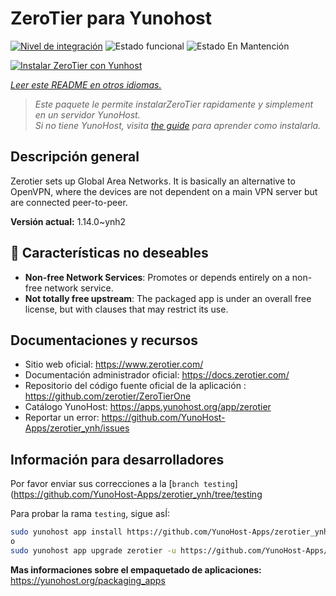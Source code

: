 <!--
Este archivo README esta generado automaticamente<https://github.com/YunoHost/apps/tree/master/tools/readme_generator>
No se debe editar a mano.
-->

# ZeroTier para Yunohost

[![Nivel de integración](https://dash.yunohost.org/integration/zerotier.svg)](https://dash.yunohost.org/appci/app/zerotier) ![Estado funcional](https://ci-apps.yunohost.org/ci/badges/zerotier.status.svg) ![Estado En Mantención](https://ci-apps.yunohost.org/ci/badges/zerotier.maintain.svg)

[![Instalar ZeroTier con Yunhost](https://install-app.yunohost.org/install-with-yunohost.svg)](https://install-app.yunohost.org/?app=zerotier)

*[Leer este README en otros idiomas.](./ALL_README.md)*

> *Este paquete le permite instalarZeroTier rapidamente y simplement en un servidor YunoHost.*  
> *Si no tiene YunoHost, visita [the guide](https://yunohost.org/install) para aprender como instalarla.*

## Descripción general

Zerotier sets up Global Area Networks.
It is basically an alternative to OpenVPN, where the devices are not dependent on a main VPN server but are connected peer-to-peer.


**Versión actual:** 1.14.0~ynh2
## :red_circle: Características no deseables

- **Non-free Network Services**: Promotes or depends entirely on a non-free network service.
- **Not totally free upstream**: The packaged app is under an overall free license, but with clauses that may restrict its use.

## Documentaciones y recursos

- Sitio web oficial: <https://www.zerotier.com/>
- Documentación administrador oficial: <https://docs.zerotier.com/>
- Repositorio del código fuente oficial de la aplicación : <https://github.com/zerotier/ZeroTierOne>
- Catálogo YunoHost: <https://apps.yunohost.org/app/zerotier>
- Reportar un error: <https://github.com/YunoHost-Apps/zerotier_ynh/issues>

## Información para desarrolladores

Por favor enviar sus correcciones a la [`branch testing`](https://github.com/YunoHost-Apps/zerotier_ynh/tree/testing

Para probar la rama `testing`, sigue asÍ:

```bash
sudo yunohost app install https://github.com/YunoHost-Apps/zerotier_ynh/tree/testing --debug
o
sudo yunohost app upgrade zerotier -u https://github.com/YunoHost-Apps/zerotier_ynh/tree/testing --debug
```

**Mas informaciones sobre el empaquetado de aplicaciones:** <https://yunohost.org/packaging_apps>

